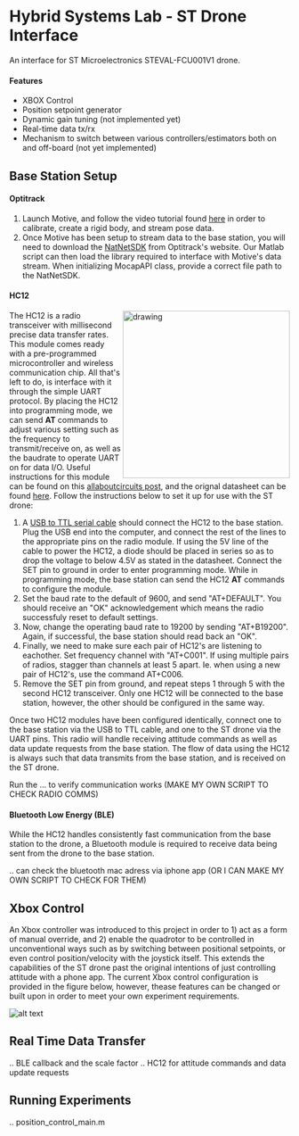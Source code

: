 # Hybrid Systems Lab - ST Drone Interface
An interface for ST Microelectronics STEVAL-FCU001V1 drone.

#### Features
* XBOX Control
* Position setpoint generator
* Dynamic gain tuning (not implemented yet)
* Real-time data tx/rx
* Mechanism to switch between various controllers/estimators both on and off-board (not yet implemented)

## Base Station Setup
#### Optitrack
1) Launch Motive, and follow the video tutorial found [here](https://drive.google.com/file/d/18uIZ4nmRBpClOAIvb6bXcjtSB3jgUkA6/view) in order to calibrate, create a rigid body, and stream pose data.
2) Once Motive has been setup to stream data to the base station, you will need to download the [NatNetSDK](https://optitrack.com/software/natnet-sdk/) from Optitrack's website. Our Matlab script can then load the library required to interface with Motive's data stream. When initializing MocapAPI class, provide a correct file path to the NatNetSDK. 

#### HC12
<img align="right" src="https://imgaz.staticbg.com/thumb/large/oaupload/banggood/images/2B/84/c2010326-344d-4513-98cd-879ea4f7ab16.jpg" alt="drawing" width="300"/><!-- 
![alt text](https://imgaz.staticbg.com/thumb/large/oaupload/banggood/images/2B/84/c2010326-344d-4513-98cd-879ea4f7ab16.jpg) -->


The HC12 is a radio transceiver with millisecond precise data transfer rates. This module comes ready with a pre-programmed microcontroller and wireless communication chip. All that's left to do, is interface with it through the simple UART protocol. By placing the HC12 into programming mode, we can send **AT** commands to adjust various setting such as the frequency to transmit/receive on, as well as the baudrate to operate UART on for data I/O. Useful instructions for this module can be found on this [allaboutcircuits post](https://www.allaboutcircuits.com/projects/understanding-and-implementing-the-hc-12-wireless-transceiver-module/), and the orignal datasheet can be found [here](https://www.smart-prototyping.com/image/data/2020/09/102041%20HC-12%20Wireless%20Transceiver%20Module%20(SI4438,%20433MHz,%201km)/HC-12%20english%20datasheets.pdf). Follow the instructions below to set it up for use with the ST drone:


1) A [USB to TTL serial cable](https://www.amazon.com/HiLetgo-PL2303TA-RS232-Download-Cable/dp/B073R6XJND/ref=sr_1_2_sspa?crid=XXQ2EQ86HMBK&keywords=ttl+usb&qid=1670464205&sprefix=ttl+usb%2Caps%2C197&sr=8-2-spons&psc=1&spLa=ZW5jcnlwdGVkUXVhbGlmaWVyPUEzMEZFTDhOS1FCUkpFJmVuY3J5cHRlZElkPUEwMDc0ODgyMzIzMjdYNTFCVDU5MCZlbmNyeXB0ZWRBZElkPUEwMjkzNjg2MU5ORVJHNlJVUDY5QiZ3aWRnZXROYW1lPXNwX2F0ZiZhY3Rpb249Y2xpY2tSZWRpcmVjdCZkb05vdExvZ0NsaWNrPXRydWU=) should connect the HC12 to the base station. Plug the USB end into the computer, and connect the rest of the lines to the appropriate pins on the radio module. If using the 5V line of the cable to power the HC12, a diode should be placed in series so as to drop the voltage to below 4.5V as stated in the datasheet. Connect the SET pin to ground in order to enter programming mode. While in programming mode, the base station can send the HC12 **AT** commands to configure the module.
2) Set the baud rate to the default of 9600, and send "AT+DEFAULT". You should receive an "OK" acknowledgement which means the radio successfuly reset to default settings.
3) Now, change the operating baud rate to 19200 by sending "AT+B19200". Again, if successful, the base station should read back an "OK".
4) Finally, we need to make sure each pair of HC12's are listening to eachother. Set frequency channel with "AT+C001". If using multiple pairs of radios, stagger than channels at least 5 apart. Ie. when using a new pair of HC12's, use the command AT+C006.
5) Remove the SET pin from ground, and repeat steps 1 through 5 with the second HC12 transceiver. Only one HC12 will be connected to the base station, however, the other should be configured in the same way. 

Once two HC12 modules have been configured identically, connect one to the base station via the USB to TTL cable, and one to the ST drone via the UART pins. This radio will handle receiving attitude commands as well as data update requests from the base station. The flow of data using the HC12 is always such that data transmits from the base station, and is received on the ST drone.

Run the ... to verify communication works (MAKE MY OWN SCRIPT TO CHECK RADIO COMMS)

#### Bluetooth Low Energy (BLE)
While the HC12 handles consistently fast communication from the base station to the drone, a Bluetooth module is required to receive data being sent from the drone to the base station. 

.. can check the bluetooth mac adress via iphone app (OR I CAN MAKE MY OWN SCRIPT TO CHECK FOR THEM)

## Xbox Control
An Xbox controller was introduced to this project in order to 1) act as a form of manual override, and 2) enable the quadrotor to be controlled in unconventional ways such as by switching between positional setpoints, or even control position/velocity with the joystick itself. This extends the capabilities of the ST drone past the original intentions of just controlling attitude with a phone app. The current Xbox control configuration is provided in the figure below, however, thease features can be changed or built upon in order to meet your own experiment requirements.

![alt text](https://lh5.googleusercontent.com/ak9S9LqvmSyjND_QmrkH7fyYmUmcYyIqQMQegmAeDIY7XEuUXGje9xpXwXxIrt8zcgc=w2400)

## Real Time Data Transfer
.. BLE callback and the scale factor
.. HC12 for attitude commands and data update requests

## Running Experiments
.. position_control_main.m

